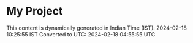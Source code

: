 # My Project

This content is dynamically generated in Indian Time (IST): 2024-02-18 10:25:55 IST
Converted to UTC: 2024-02-18 04:55:55 UTC
